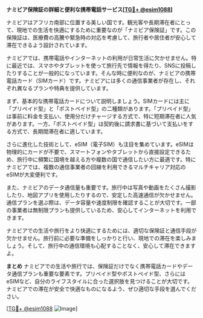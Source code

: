 **ナミビア保険証の詳細と便利な携帯電話サービス[[TG💪+ @esim1088](https://t.me/s/esim1088)]**

ナミビアはアフリカ南部に位置する美しい国です。観光客や長期滞在者にとって、現地での生活を快適にするために重要なのが「ナミビア保険証」です。この保険証は、医療費の高騰や緊急時の対応を考慮して、旅行者や居住者が安心して滞在できるよう設計されています。

ナミビアでは、携帯電話やインターネットの利用が日常生活に欠かせません。特に最近では、スマホやタブレットを使って旅行先で情報を得たり、SNSに投稿したりすることが一般的になっています。そんな時に便利なのが、ナミビアの携帯電話カード（SIMカード）です。ナミビアには多くの通信事業者が存在し、それぞれ異なるプランや特典を提供しています。

まず、基本的な携帯電話カードについて説明しましょう。SIMカードには主に「プリペイド型」と「ポストペイド型」の二種類があります。「プリペイド型」は事前に料金を支払い、使用分だけチャージする方式で、特に短期滞在者に人気があります。一方、「ポストペイド型」は契約後に請求書に基づいて支払いをする方式で、長期間滞在者に適しています。

さらに進化した技術として、eSIM（電子SIM）も注目を集めています。eSIMは物理的にカードが不要で、スマートフォンやタブレットから直接設定できるため、旅行中に頻繁に国境を越える方や複数の国で通信したい方に最適です。特にナミビアでは、複数の通信事業者の回線を利用できるマルチキャリア対応のeSIMが大変便利です。

また、ナミビアのデータ通信量も重要です。旅行中は写真や動画をたくさん撮影したり、地図アプリを使用したりするので、安定した高速通信が欠かせません。通信プランを選ぶ際は、データ容量や速度制限を確認することが大切です。一部の事業者は無制限プランも提供しているため、安心してインターネットを利用できます。

ナミビアでの生活や旅行をより快適にするためには、適切な保険証と通信手段が欠かせません。旅行前に必要な準備をしっかりと行い、現地での滞在を楽しみましょう。そして、旅行中の通信環境も心配することなく、安心して滞在できますよ。

**まとめ**
ナミビアでの生活や旅行では、保険証だけでなく携帯電話カードやデータ通信プランも重要な要素です。プリペイド型やポストペイド型、さらにはeSIMなど、自分のライフスタイルに合った選択肢を見つけることが大切です。ナミビアでの滞在が安全で快適なものになるよう、ぜひ適切な手段を選んでください。

[[TG💪+ @esim1088](https://t.me/s/esim1088) ![Image](https://i.postimg.cc/Y0z9fWf4/image.png)]